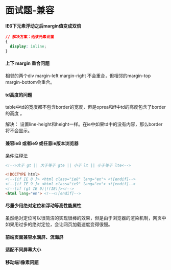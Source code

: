 # 面试题-兼容

#### IE6下元素浮动之后margin值变成双倍

``` css
// 解决方案：给该元素设置
{
  display: inline;
}
```



#### 上下 margin 重合问题

相邻的两个div margin-left margin-right 不会重合，但相邻的margin-top margin-bottom会重合。



#### td高度的问题 

 table中td的宽度都不包含border的宽度，但是oprea和ff中td的高度包含了border的高度 。

解决： 设置line-height和height一样。在ie中如果td中的没有内容，那么border将不会显示。



#### 兼容ie8 或者ie9 或任意ie版本浏览器

条件注释法

``` html
<!-->大于 gt || 大于等于 gte || 小于 lt || 小于等于 lte<-->

<!DOCTYPE html>
<!--[if IE 8 ]> <html class="ie8" lang="en"> <![endif]--> 
<!--[if IE 9 ]> <html class="ie9" lang="en"> <![endif]--> 
<!--[if (gt IE 9)|!(IE)]><!--> 
<html lang="en"> <!--<![endif]-->
```



#### 尽量少用绝对定位和浮动等高性能属性

虽然绝对定位可以很简洁的实现很棒的效果，但是由于浏览器的渲染机制，网页中如果用过多的绝对定位，会让网页加载速度变得很慢。



#### 前端页面兼容水滴屏、流海屏



#### 适配不同屏幕大小



#### 移动端1像素问题

